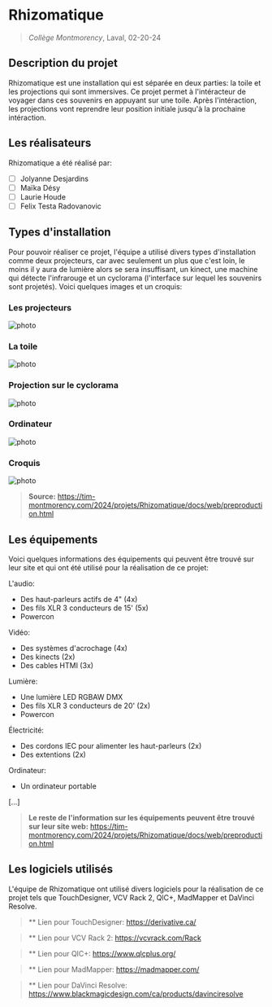 # Rhizomatique
> *Collège Montmorency*, Laval, 02-20-24

## Description du projet
Rhizomatique est une installation qui est séparée en deux parties: la toile et les projections qui sont immersives. Ce projet permet à l'intéracteur de voyager dans ces souvenirs en appuyant sur une toile. Après l'intéraction, les projections vont reprendre leur position initiale jusqu'à la prochaine intéraction.

## Les réalisateurs
Rhizomatique a été réalisé par:
- [ ] Jolyanne Desjardins
- [ ] Maïka Désy
- [ ] Laurie Houde
- [ ] Felix Testa Radovanovic

## Types d'installation
Pour pouvoir réaliser ce projet, l'équipe a utilisé divers types d'installation comme deux projecteurs, car avec seulement un plus que c'est loin, le moins il y aura de lumière alors se sera insuffisant, un kinect, une machine qui détecte l'infrarouge et un cyclorama (l'interface sur lequel les souvenirs sont projetés). Voici quelques images et un croquis:

### Les projecteurs

![photo](media/technique_deux_projecteurs.jpg)

### La toile

![photo](media/vue_entiere_toile.jpg)

### Projection sur le cyclorama

![photo](media/projection_mur.jpg)

### Ordinateur

![photo](media/technique_ordinateur.jpg)

### Croquis

![photo](media/croquis.jpg)

> **Source:** https://tim-montmorency.com/2024/projets/Rhizomatique/docs/web/preproduction.html

## Les équipements
Voici quelques informations des équipements qui peuvent être trouvé sur leur site et qui ont été utilisé pour la réalisation de ce projet:

L'audio:
- Des haut-parleurs actifs de 4" (4x)
- Des fils XLR 3 conducteurs de 15' (5x)
- Powercon
  
Vidéo: 
- Des systèmes d'acrochage (4x)
- Des kinects (2x)
- Des cables HTMI (3x)

Lumière:
- Une lumière LED RGBAW DMX
- Des fils XLR 3 conducteurs de 20' (2x)
- Powercon

Électricité:
- Des cordons IEC pour alimenter les haut-parleurs (2x)
- Des extentions (2x)

Ordinateur:
- Un ordinateur portable

[...]

> **Le reste de l'information sur les équipements peuvent être trouvé sur leur site web:** https://tim-montmorency.com/2024/projets/Rhizomatique/docs/web/preproduction.html

## Les logiciels utilisés
L'équipe de Rhizomatique ont utilisé divers logiciels pour la réalisation de ce projet tels que TouchDesigner, VCV Rack 2, QlC+, MadMapper et DaVinci Resolve. 

> ** Lien pour TouchDesigner: https://derivative.ca/

> ** Lien pour VCV Rack 2: https://vcvrack.com/Rack

> ** Lien pour QIC+: https://www.qlcplus.org/

> ** Lien pour MadMapper: https://madmapper.com/

> ** Lien pour DaVinci Resolve: https://www.blackmagicdesign.com/ca/products/davinciresolve







